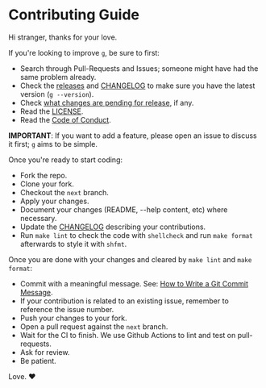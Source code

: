 # Contributing Guide

Hi stranger, thanks for your love.

If you're looking to improve `g`, be sure to first:

* Search through Pull-Requests and Issues; someone might have had the same problem already.
* Check the [releases](https://github.com/stefanmaric/g/releases) and [CHANGELOG](./CHANGELOG.md) to make sure you have the latest version (`g --version`).
* Check [what changes are pending for release](https://github.com/stefanmaric/g/compare/master...next), if any.
* Read the [LICENSE](./LICENSE).
* Read the [Code of Conduct](./CODE_OF_CONDUCT.md).

**IMPORTANT**: If you want to add a feature, please open an issue to discuss it first; `g` aims to be simple.

Once you're ready to start coding:

* Fork the repo.
* Clone your fork.
* Checkout the `next` branch.
* Apply your changes.
* Document your changes (README, --help content, etc) where necessary.
* Update the [CHANGELOG](./CHANGELOG.md) describing your contributions.
* Run `make lint` to check the code with `shellcheck` and run `make format` afterwards to style it with `shfmt`.

Once you are done with your changes and cleared by `make lint` and `make format`:

* Commit with a meaningful message. See: [How to Write a Git Commit Message](https://chris.beams.io/posts/git-commit/).
* If your contribution is related to an existing issue, remember to reference the issue number.
* Push your changes to your fork.
* Open a pull request against the `next` branch.
* Wait for the CI to finish. We use Github Actions to lint and test on pull-requests.
* Ask for review.
* Be patient.

Love. ♥
